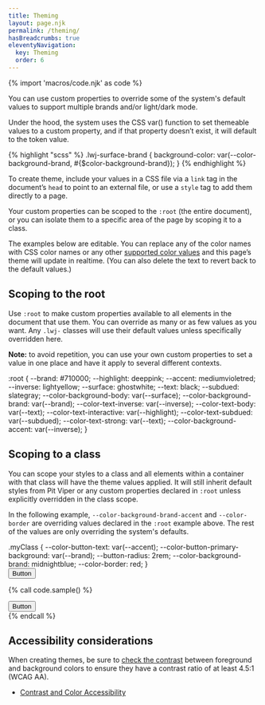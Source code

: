 ```yaml
---
title: Theming
layout: page.njk
permalink: /theming/
hasBreadcrumbs: true
eleventyNavigation:
  key: Theming
  order: 6
---
```


{% import 'macros/code.njk' as code %}

You can use custom properties to override some of the system's default values to support multiple brands and/or light/dark mode.

Under the hood, the system uses the CSS var() function to set themeable values to a custom property, and if that property doesn’t exist, it will default to the token value.

{% highlight "scss" %}
.lwj-surface-brand {
  background-color: var(--color-background-brand, #{$color-background-brand});
}
{% endhighlight %}

To create theme, include your values in a CSS file via a `link` tag in the document’s `head` to point to an external file, or use a `style` tag to add them directly to a page.

Your custom properties can be scoped to the `:root` (the entire document), or you can isolate them to a specific area of the page by scoping it to a class.

The examples below are editable. You can replace any of the color names with CSS color names or any other [supported color values](https://www.w3schools.com/cssref/css_colors_legal.php) and this page’s theme will update in realtime. (You can also delete the text to revert back to the default values.)

## Scoping to the root

Use `:root` to make custom properties available to all elements in the document that use them. You can override as many or as few values as you want. Any `.lwj-` classes will use their default values unless specifically overridden here.

**Note:** to avoid repetition, you can use your own custom properties to set a value in one place and have it apply to several different contexts.

<style style="display: block" contenteditable>
  :root {
    --brand: #710000;
    --highlight: deeppink;
    --accent: mediumvioletred;
    --inverse: lightyellow;
    --surface: ghostwhite;
    --text: black;
    --subdued: slategray;
    --color-background-body: var(--surface);
    --color-background-brand: var(--brand);
    --color-text-inverse: var(--inverse);
    --color-text-body: var(--text);
    --color-text-interactive: var(--highlight);
    --color-text-subdued: var(--subdued);
    --color-text-strong: var(--text);
    --color-background-accent: var(--inverse);
  }

</style>

## Scoping to a class

You can scope your styles to a class and all elements within a container with that class will have the theme values applied. It will still inherit default styles from Pit Viper or any custom properties declared in `:root` unless explicitly overridden in the class scope.

In the following example, `--color-background-brand-accent` and `--color-border` are overriding values declared in the `:root` example above. The rest of the values are only overriding the system's defaults.

<style style="display: block" contenteditable>
  .myClass {
    --color-button-text: var(--accent);
    --color-button-primary-background: var(--brand);
    --button-radius: 2rem;
    --color-background-brand: midnightblue;
    --color-border: red;
  }

</style>

<div class="myClass">
  <div class="lwj-surface-brand doc-inset-square doc-bordered">
    <button type="button" class="lwj-button-primary">Button</button>
  </div>
</div>

{% call code.sample() %}
<div class="myClass">
  <div class="lwj-surface-brand doc-inset-square doc-bordered">
    <button type="button" class="lwj-button-primary">Button</button>
  </div>
</div>
{% endcall %}

## Accessibility considerations

When creating themes, be sure to [check the contrast](https://webaim.org/resources/contrastchecker/) between foreground and background colors to ensure they have a contrast ratio of at least 4.5:1 (WCAG AA).

* [Contrast and Color Accessibility](https://webaim.org/articles/contrast/)